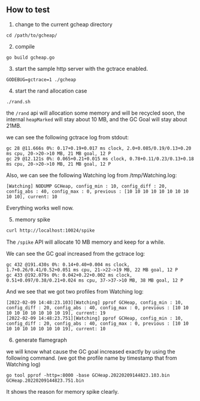 
## How to test

1. change to the current gcheap directory
```
cd /path/to/gcheap/
```

2. compile
```
go build gcheap.go
```

3. start the sample http server with the gctrace enabled.
```
GODEBUG=gctrace=1 ./gcheap
```

4. start the rand allocation case
```
./rand.sh
```

the `/rand` api will allocation some memory and will be recycled soon,
the internal `heapMarked` will stay about 10 MB, and the GC Goal will stay about 21MB.

we can see the following gctrace log from stdout:
```
gc 28 @11.666s 0%: 0.17+0.19+0.017 ms clock, 2.0+0.085/0.19/0.13+0.20 ms cpu, 20->20->10 MB, 21 MB goal, 12 P
gc 29 @12.121s 0%: 0.065+0.21+0.015 ms clock, 0.78+0.11/0.23/0.13+0.18 ms cpu, 20->20->10 MB, 21 MB goal, 12 P
```

Also, we can see the following Watching log from /tmp/Watching.log:
```
[Watching] NODUMP GCHeap, config_min : 10, config_diff : 20, config_abs : 40, config_max : 0, previous : [10 10 10 10 10 10 10 10 10 10], current: 10
```

Everything works well now.

5. memory spike
```bash
curl http://localhost:10024/spike
```

The `/spike` API will allocate 10 MB memory and keep for a while.

We can see the GC goal increased from the gctrace log:
```
gc 432 @191.430s 0%: 0.14+0.40+0.004 ms clock, 1.7+0.26/0.41/0.52+0.051 ms cpu, 21->22->19 MB, 22 MB goal, 12 P
gc 433 @192.079s 0%: 0.042+0.22+0.002 ms clock, 0.51+0.097/0.38/0.21+0.024 ms cpu, 37->37->10 MB, 38 MB goal, 12 P
```

And we see that we got two profiles from Watching log:
```
[2022-02-09 14:48:23.103][Watching] pprof GCHeap, config_min : 10, config_diff : 20, config_abs : 40, config_max : 0, previous : [10 10 10 10 10 10 10 10 10 19], current: 19
[2022-02-09 14:48:23.751][Watching] pprof GCHeap, config_min : 10, config_diff : 20, config_abs : 40, config_max : 0, previous : [10 10 10 10 10 10 10 10 10 19], current: 10
```

6. generate flamegraph

we will know what cause the GC goal increased exactly by using the following command.
(we got the profile name by timestamp that from Watching log)
```
go tool pprof -http=:8000 -base GCHeap.20220209144823.103.bin GCHeap.20220209144823.751.bin
```

It shows the reason for memory spike clearly.
